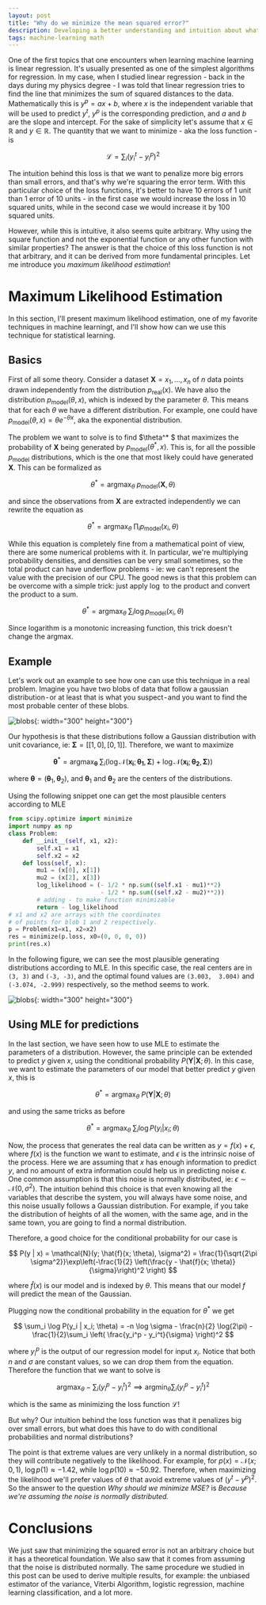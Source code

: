 ```yaml
---
layout: post
title: "Why do we minimize the mean squared error?"
description: Developing a better understanding and intuition about what really means to minimize the mean squared error.
tags: machine-learning math
---
```


One of the first topics that one encounters when learning machine learning is linear regression. It's usually presented as one of the simplest algorithms for regression. In my case, when I studied linear regression - back in the days during my physics degree - I was told that linear regression tries to find the line that minimizes the sum of squared distances to the data. Mathematically this is $y^{p} = ax + b$, where $x$ is the independent variable that will be used to predict $y^t$, $y^p$ is the corresponding prediction, and $a$ and $b$ are the slope and intercept. For the sake of simplicity let's assume that $x\in \mathbb{R}$ and $y\in \mathbb{R}$. The quantity that we want to minimize - aka the loss function - is 

$$
\mathcal{L} = \sum_i (y^{t}_i - y^{p}_i )^2
$$

The intuition behind this loss is that we want to penalize more big errors than small errors, and that's why we're squaring the error term. With this particular choice of the loss functions, it's better to have 10 errors of 1 unit than 1 error of 10 units - in the first case we would increase the loss in 10 squared units, while in the second case we would increase it by 100 squared units. 

However, while this is intuitive, it also seems quite arbitrary. Why using the square function and not the exponential function or any other function with similar properties? The answer is that the choice of this loss function is not that arbitrary, and it can be derived from more fundamental principles. Let me introduce you *maximum likelihood estimation*!

# Maximum Likelihood Estimation

In this section, I'll present maximum likelihood estimation, one of my favorite techniques in machine learningt, and I'll show how can we use this technique for statistical learning. 

## Basics

First of all some theory. Consider a dataset $\mathbf{X} = {x_1, ..., x_n}$ of $n$ data points drawn independently from the distribution $p_{\text{real}}(x)$. We have also the distribution $p_{\text{model}}(\theta, x)$, which is indexed by the parameter $\theta$. This means that for each $\theta$ we have a different distribution. For example, one could have $p_{\text{model}}(\theta, x) = \theta e^{-\theta x}$, aka the exponential distribution.

The problem we want to solve is to find $\theta^* $ that maximizes the probability of $\mathbf{X}$ being generated by $p_{\text{model}}(\theta^*, x)$. This is, for all the possible $p_{\text{model}}$ distributions, which is the one that most likely could have generated $\mathbf{X}$. This can be formalized as

$$
\theta^* = \text{argmax} _ {\theta} \; p_{\text{model}}(\mathbf{X}, \theta)
$$

and since the observations from $\mathbf{X}$ are extracted independently we can rewrite the equation as

$$
\theta^* = \text{argmax} _ {\theta} \; \prod_i p_{\text{model}}(x_i, \theta)
$$

While this equation is completely fine from a mathematical point of view, there are some numerical problems with it. In particular, we're multiplying probability densities, and densities can be very small sometimes, so the total product can have underflow problems - ie: we can't represent the value with the precision of our CPU. The good news is that this problem can be overcome with a simple trick: just apply $\log$ to the product and convert the product to a sum.

$$
\theta^* = \text{argmax} _ {\theta} \; \sum_i \log p_{\text{model}}(x_i, \theta)
$$

Since logarithm is a monotonic increasing function, this trick doesn't change the argmax.

## Example

Let's work out an example to see how one can use this technique in a real problem. Imagine you have two blobs of data that follow a gaussian distribution - or at least that is what you suspect - and you want to find the most probable center of these blobs.

![blobs](/docs/mle/blobs.jpeg){: width="300" height="300"}

Our hypothesis is that these distributions follow a Gaussian distribution with unit covariance, ie: $\pmb{\Sigma} = [[1, 0], [0, 1]]$. Therefore, we want to maximize

$$
\pmb{\theta}^* = \text{argmax} _ {\pmb{\theta}} \; \sum_i \left(\log \mathcal{N}(\pmb{x_i}; \pmb{\theta_1}, \pmb{\Sigma}) + \log \mathcal{N}(\pmb{x_i}; \pmb{\theta_2}, \pmb{\Sigma}) \right)
$$

where $\pmb{\theta} = (\pmb\theta_1, \pmb\theta_2)$, and $\pmb\theta_1$ and $\pmb\theta_2$ are the centers of the distributions. 

Using the following snippet one can get the most plausible centers according to MLE
```python
from scipy.optimize import minimize
import numpy as np
class Problem:
    def __init__(self, x1, x2):
        self.x1 = x1
        self.x2 = x2
    def loss(self, x):
        mu1 = (x[0], x[1])
        mu2 = (x[2], x[3])
        log_likelihood = (- 1/2 * np.sum((self.x1 - mu1)**2) 
                          - 1/2 * np.sum((self.x2 - mu2)**2))
        # adding - to make function minimizable
        return - log_likelihood 
# x1 and x2 are arrays with the coordinates 
# of points for blob 1 and 2 respectively.
p = Problem(x1=x1, x2=x2) 
res = minimize(p.loss, x0=(0, 0, 0, 0))
print(res.x)
```

In the following figure, we can see the most plausible generating distributions according to MLE. In this specific case, the real centers are in `(3, 3)` and `(-3, -3)`, and the optimal found values are `(3.003,  3.004)` and `(-3.074, -2.999)` respectively, so the method seems to work. 

![blobs](/docs/mle/blobs-with-dist.jpeg){: width="300" height="300"}

## Using MLE for predictions

In the last section, we have seen how to use MLE to estimate the parameters of a distribution. However, the same principle can be extended to predict $y$ given $x$, using the conditional probability $P(\mathbf{Y} \vert \mathbf{X}; \theta)$. In this case, we want to estimate the parameters of our model that better predict $y$ given $x$, this is

$$
\theta^* = \text{argmax}_\theta \; P(\mathbf{Y} | \mathbf{X}; \theta)
$$

and using the same tricks as before 

$$
\theta^* = \text{argmax}_\theta \; \sum_i \log P(y_i | x_i; \theta)
$$

Now, the process that generates the real data can be written as $y = f(x) + \epsilon$, where $f(x)$ is the function we want to estimate, and $\epsilon$ is the intrinsic noise of the process. Here we are assuming that $x$ has enough information to predict $y$, and no amount of extra information could help us in predicting noise $\epsilon$. One common assumption is that this noise is normally distributed, ie: $\epsilon \sim \mathcal{N}(0, \sigma^2)$. The intuition behind this choice is that even knowing all the variables that describe the system, you will always have some noise, and this noise usually follows a Gaussian distribution. For example, if you take the distribution of heights of all the women, with the same age, and in the same town, you are going to find a normal distribution.
 
Therefore, a good choice for the conditional probability for our case is

$$
P(y | x) = \mathcal{N}(y; \hat{f}(x; \theta), \sigma^2) = \frac{1}{\sqrt{2\pi \sigma^2}}\exp\left(-\frac{1}{2} \left(\frac{y - \hat{f}(x; \theta)}{\sigma}\right)^2 \right)
$$

where $\hat{f}(x)$ is our model and is indexed by $\theta$. This means that our model $f$ will predict the mean of the Gaussian.

Plugging now the conditional probability in the  equation for $\theta^*$ we get

$$
\sum_i \log P(y_i | x_i; \theta) = -n \log \sigma - \frac{n}{2} \log(2\pi) - \frac{1}{2}\sum_i \left( \frac{y_i^p - y_i^t}{\sigma} \right)^2
$$

where $y_i^p$ is the output of our regression model for input $x_i$. Notice that both $n$ and $\sigma$ are constant values, so we can drop them from the equation. Therefore the function that we want to solve is
 
$$
\text{argmax}_{\theta} - \sum_i (y_i^p - y_i^t)^2 \implies \text{argmin}_{\theta} \sum_i (y_i^p - y_i^t)^2
$$
 
 which is the same as minimizing the loss function $\mathcal{L}$!
 
But why? Our intuition behind the loss function was that it penalizes big over small errors, but what does this have to do with conditional probabilities and normal distributions?

The point is that extreme values are very unlikely in a normal distribution, so they will contribute negatively to the likelihood. For example, for $p(x) = \mathcal{N}(x; 0, 1)$, $\log p(1) \approx -1.42$, while $\log p(10) \approx -50.92$. Therefore, when maximizing the likelihood we'll prefer values of $\theta$ that avoid extreme values of $(y^t - y^p)^2$.  So the answer to the question *Why should we minimize MSE?* is *Because we're assuming the noise is normally distributed.*


# Conclusions

We just saw that minimizing the squared error is not an arbitrary choice but it has a theoretical foundation. We also saw that it comes from assuming that the noise is distributed normally. The same procedure we studied in this post can be used to derive multiple results, for example: the unbiased estimator of the variance, Viterbi Algorithm, logistic regression, machine learning classification, and a lot more.